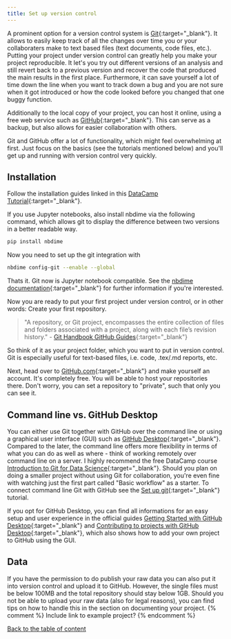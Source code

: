 ```yaml
---
title: Set up version control
---
```

A prominent option for a version control system is [Git](https://git-scm.com/){:target="_blank"}. It allows to easily keep track of all the changes over time you or your collaboraters make to text based files (text documents, code files, etc.). Putting your project under version control can greatly help you make your project reproducible. It let's you try out different versions of an analysis and still revert back to a previous version and recover the code that produced the main results in the first place. Furthermore, it can save yourself a lot of time down the line when you want to track down a bug and you are not sure when it got introduced or how the code looked before you changed that one buggy function.

Additionally to the local copy of your project, you can host it online, using a free web service such as [GitHub](https://www.github.com){:target="_blank"}. This can serve as a backup, but also allows for easier collaboration with others.

Git and GitHub offer a lot of functionality, which might feel overwhelming at first. Just focus on the basics (see the tutorials mentioned below) and you'll get up and running with version control very quickly.

## Installation
Follow the installation guides linked in this [DataCamp Tutorial](https://www.datacamp.com/community/tutorials/setup-data-science-environment#Git){:target="_blank"}.

If you use Jupyter notebooks, also install nbdime via the following command, which allows git to display the difference between two versions in a better readable way.
```bash
pip install nbdime
```
Now you need to set up the git integration with
```bash
nbdime config-git --enable --global
```
Thats it. Git now is Jupyter notebook compatible. See the [nbdime documentation](https://nbdime.readthedocs.io/en/latest/){:target="_blank"} for further information if you're interested.

Now you are ready to put your first project under version control, or in other words: Create your first repository.

>"A repository, or Git project, encompasses the entire collection of files and folders associated with a project, along with each file’s revision history." - [Git Handbook GitHub Guides](https://guides.github.com/introduction/git-handbook/){:target="_blank"}

So think of it as your project folder, which you want to put in version control. Git is especially useful for text-based files, i.e. code, .tex/.md reports, etc.

Next, head over to [GitHub.com](https://github.com/){:target="_blank"} and make yourself an account. It's completely free. You will be able to host your repositories there. Don't worry, you can set a repository to "private", such that only you can see it.

## Command line vs. GitHub Desktop
You can either use Git together with GitHub over the command line or using a graphical user interface (GUI) such as [GitHub Desktop](https://desktop.github.com/){:target="_blank"}. Compared to the later, the command line offers more flexibility in terms of what you can do as well as where - think of working remotely over command line on a server. I highly recommend the free DataCamp course [Introduction to Git for Data Science](https://www.datacamp.com/courses/introduction-to-git-for-data-science){:target="_blank"}. Should you plan on doing a smaller project without using Git for collaboration, you're even fine with watching just the first part called "Basic workflow" as a starter. To connect command line Git with GitHub see the [Set up git](https://help.github.com/articles/set-up-git/){:target="_blank"} tutorial.

If you opt for GitHub Desktop, you can find all informations for an easy setup and user experience in the official guides [Getting Started with GitHub Desktop](https://help.github.com/desktop/guides/getting-started-with-github-desktop/){:target="_blank"} and [Contributing to projects with GitHub Desktop](https://help.github.com/desktop/guides/contributing-to-projects/){:target="_blank"}, which also shows how to add your own project to GitHub using the GUI.

## Data
If you have the permission to do publish your raw data you can also put it into version control and upload it to GitHub. However, the single files must be below 100MB and the total repository should stay below 1GB. Should you not be able to upload your raw data (also for legal reasons), you can find tips on how to handle this in the section on documenting your project.
{% comment %}
Include link to example project?
{% endcomment %}


[Back to the table of content](./index.md)